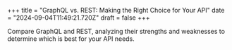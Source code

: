 +++
title = "GraphQL vs. REST: Making the Right Choice for Your API"
date = "2024-09-04T11:49:21.720Z"
draft = false
+++

Compare GraphQL and REST, analyzing their strengths and weaknesses to determine which is best for your API needs.
        